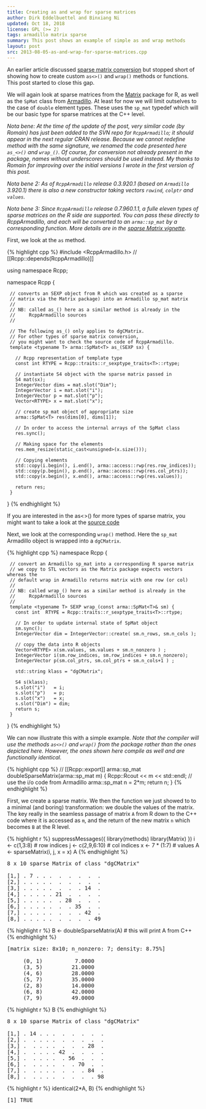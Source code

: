 ```yaml
---
title: Creating as and wrap for sparse matrices
author: Dirk Eddelbuettel and Binxiang Ni
updated: Oct 18, 2018
license: GPL (>= 2)
tags: armadillo matrix sparse
summary: This post shows an example of simple as and wrap methods
layout: post
src: 2013-08-05-as-and-wrap-for-sparse-matrices.cpp
---
```

An earlier article discussed
[sparse matrix conversion](https://gallery.rcpp.org/articles/armadillo-sparse-matrix)
but stopped short of showing how to create custom `as<>()` and `wrap()` methods
or functions.  This post started to close this gap.

We will again look at sparse matrices from the
[Matrix](http://cran.r-project.org/package=Matrix) package for R, as well as
the `SpMat` class from [Armadillo](http://arma.sf.net).
At least for now we will limit outselves to the
case of `double` element types. These uses the `sp_mat` typedef which will be
our basic type for sparse matrices at the C++ level.

_Nota bene: At the time of the update of the post, very similar
code (by Romain) has just been added to the SVN repo for
`RcppArmadillo`; it should appear in the next regular CRAN
release. Because we cannot redefine method with the same signature,
we renamed the code presented here `as_<>()` and `wrap_()`. Of
course, for conversion not already present in the package, names
without underscores should be used instead. My thanks to Romain for
improving over the initial versions I wrote in the first version of
this post._

_Nota bene 2: As of `RcppArmadillo` release 0.3.920.1 (based on `Armadillo` 3.920.1)
there is also a new constructor taking vectors `rowind`, `colptr` and `values`._

_Nota bene 3:
Since `RcppArmadillo` release 0.7.960.1.1, a fulle eleven types of sparse matrices on
the R side are supported. You can pass these directly to RcppArmadillo, and each will be
converted to an `arma::sp_mat` by a corresponding function. More details are in
the [sparse Matrix vignette](https://cran.r-project.org/web/packages/RcppArmadillo/vignettes/RcppArmadillo-sparseMatrix.pdf)._

First, we look at the `as` method.


{% highlight cpp %}
 #include <RcppArmadillo.h>
 // [[Rcpp::depends(RcppArmadillo)]]

 using namespace Rcpp;

 namespace Rcpp {

     // converts an SEXP object from R which was created as a sparse
     // matrix via the Matrix package) into an Armadillo sp_mat matrix
     //
     // NB: called as_() here as a similar method is already in the
     //     RcppArmadillo sources
     //

     // The following as_() only applies to dgCMatrix.
     // For other types of sparse matrix conversion,
     // you might want to check the source code of RcppArmadillo.
     template <typename T> arma::SpMat<T> as_(SEXP sx) {

       // Rcpp representation of template type
       const int RTYPE = Rcpp::traits::r_sexptype_traits<T>::rtype;

       // instantiate S4 object with the sparse matrix passed in
       S4 mat(sx);
       IntegerVector dims = mat.slot("Dim");
       IntegerVector i = mat.slot("i");
       IntegerVector p = mat.slot("p");
       Vector<RTYPE> x = mat.slot("x");

       // create sp_mat object of appropriate size
       arma::SpMat<T> res(dims[0], dims[1]);

       // In order to access the internal arrays of the SpMat class
       res.sync();

       // Making space for the elements
       res.mem_resize(static_cast<unsigned>(x.size()));

       // Copying elements
       std::copy(i.begin(), i.end(), arma::access::rwp(res.row_indices));
       std::copy(p.begin(), p.end(), arma::access::rwp(res.col_ptrs));
       std::copy(x.begin(), x.end(), arma::access::rwp(res.values));

       return res;
     }

 }
{% endhighlight %}

If you are interested in the as<>() for more types of sparse matrix,
you might want to take a look at the [source code](https://github.com/RcppCore/RcppArmadillo/blob/42e8b5b619771f9076c246de652eff4ad1e9c66a/inst/include/RcppArmadilloAs.h#L96)

Next, we look at the corresponding `wrap()` method.
Here the `sp_mat` Armadillo object is wrapped into a `dgCMatrix`.

{% highlight cpp %}
 namespace Rcpp {

     // convert an Armadillo sp_mat into a corresponding R sparse matrix
     // we copy to STL vectors as the Matrix package expects vectors whereas the
     // default wrap in Armadillo returns matrix with one row (or col)
     //
     // NB: called wrap_() here as a similar method is already in the
     //     RcppArmadillo sources
     //
     template <typename T> SEXP wrap_(const arma::SpMat<T>& sm) {
       const int  RTYPE = Rcpp::traits::r_sexptype_traits<T>::rtype;

       // In order to update internal state of SpMat object
       sm.sync();
       IntegerVector dim = IntegerVector::create( sm.n_rows, sm.n_cols );

       // copy the data into R objects
       Vector<RTYPE> x(sm.values, sm.values + sm.n_nonzero ) ;
       IntegerVector i(sm.row_indices, sm.row_indices + sm.n_nonzero);
       IntegerVector p(sm.col_ptrs, sm.col_ptrs + sm.n_cols+1 ) ;

       std::string klass = "dgCMatrix";

       S4 s(klass);
       s.slot("i")   = i;
       s.slot("p")   = p;
       s.slot("x")   = x;
       s.slot("Dim") = dim;
       return s;
     }

 }
{% endhighlight %}

We can now illustrate this with a simple example. _Note that the
compiler will use the methods `as<>()` and `wrap()` from the package
rather than the ones depicted here. However, the ones shown here compile as
well and are functionally identical._

{% highlight cpp %}
// [[Rcpp::export]]
arma::sp_mat doubleSparseMatrix(arma::sp_mat m) {
    Rcpp::Rcout << m << std::endl;  // use the i/o code from Armadillo
    arma::sp_mat n = 2*m;
    return n;
}
{% endhighlight %}

First, we create a sparse matrix. We then the function we just showed to
to a minimal (and boring) transformation: we double the values of the matrix.
The key really in the seamless passage of matrix `A` from R down to the C++
code where it is accessed as `m`, and the return of the new matrix `n` which
becomes `B` at the R level.

{% highlight r %}
suppressMessages({
  library(methods)
  library(Matrix)
})
i <- c(1,3:8)              # row indices
j <- c(2,9,6:10)           # col indices
x <- 7 * (1:7)             # values
A <- sparseMatrix(i, j, x = x)
A
{% endhighlight %}



<pre class="output">
8 x 10 sparse Matrix of class &quot;dgCMatrix&quot;
                             
[1,] . 7 . . .  .  .  .  .  .
[2,] . . . . .  .  .  .  .  .
[3,] . . . . .  .  .  . 14  .
[4,] . . . . . 21  .  .  .  .
[5,] . . . . .  . 28  .  .  .
[6,] . . . . .  .  . 35  .  .
[7,] . . . . .  .  .  . 42  .
[8,] . . . . .  .  .  .  . 49
</pre>



{% highlight r %}
B <- doubleSparseMatrix(A) # this will print A from C++
{% endhighlight %}



<pre class="output">
[matrix size: 8x10; n_nonzero: 7; density: 8.75%]

     (0, 1)          7.0000
     (3, 5)         21.0000
     (4, 6)         28.0000
     (5, 7)         35.0000
     (2, 8)         14.0000
     (6, 8)         42.0000
     (7, 9)         49.0000
</pre>



{% highlight r %}
B
{% endhighlight %}



<pre class="output">
8 x 10 sparse Matrix of class &quot;dgCMatrix&quot;
                              
[1,] . 14 . . .  .  .  .  .  .
[2,] .  . . . .  .  .  .  .  .
[3,] .  . . . .  .  .  . 28  .
[4,] .  . . . . 42  .  .  .  .
[5,] .  . . . .  . 56  .  .  .
[6,] .  . . . .  .  . 70  .  .
[7,] .  . . . .  .  .  . 84  .
[8,] .  . . . .  .  .  .  . 98
</pre>



{% highlight r %}
identical(2*A, B)
{% endhighlight %}



<pre class="output">
[1] TRUE
</pre>
